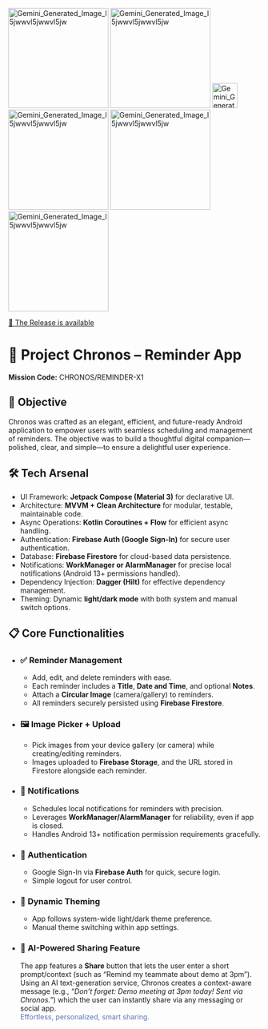 <!DOCTYPE html>
<html lang="en">
<head>
    <meta charset="UTF-8">
    <meta name="viewport" content="width=device-width, initial-scale=1.0">
   
   </head>
<body>
    <div class="logo-container">

  <img width="200" height="200" alt="Gemini_Generated_Image_l5jwwvl5jwwvl5jw" src="https://github.com/user-attachments/assets/faa035f1-c911-4e70-8b5e-d3ef7ae3ab5f" 
        />
        <img height="200" alt="Gemini_Generated_Image_l5jwwvl5jwwvl5jw" src="https://github.com/user-attachments/assets/6578cf6a-20e1-4b4d-b885-d5dd6923dc6f" 
        />
        <img  height="50" alt="Gemini_Generated_Image_l5jwwvl5jwwvl5jw" src="https://github.com/user-attachments/assets/b41f6aa6-a136-48ea-b6a6-7da0293ab665" 
        />
        <img  height="200" alt="Gemini_Generated_Image_l5jwwvl5jwwvl5jw" src="https://github.com/user-attachments/assets/e0e868a5-507a-4c11-aa2b-d9c206c40938" 
        />
        <img  height="200" alt="Gemini_Generated_Image_l5jwwvl5jwwvl5jw" src="https://github.com/user-attachments/assets/c6866397-318a-4c83-8ead-fb7e1333475d" 
        />
        <img  height="200" alt="Gemini_Generated_Image_l5jwwvl5jwwvl5jw" src="https://github.com/user-attachments/assets/e0e868a5-507a-4c11-aa2b-d9c206c40938" 
        />
  </div>
<a class="github-link" href="https://github.com/sankalpsaxena04/CHRONOS/releases/tag/1.0" target="_blank">🔗 The Release is available</a>

<h1>🚀 Project Chronos – Reminder App</h1>
<p>
    <strong>Mission Code:</strong> CHRONOS/REMINDER-X1 <br>
</p>

<div class="section">
    <h2>🧠 Objective</h2>
    <p>
        Chronos was crafted as an elegant, efficient, and future-ready Android application to empower users with seamless scheduling and management of reminders. The objective was to build a thoughtful digital companion—polished, clear, and simple—to ensure a delightful user experience.
    </p>
</div>

<div class="section">
    <h2>🛠 Tech Arsenal</h2>
    <ul>
        <li><span class="badge badge-green">UI Framework:</span> <strong>Jetpack Compose (Material 3)</strong> for declarative UI.</li>
        <li><span class="badge badge-blue">Architecture:</span> <strong>MVVM + Clean Architecture</strong> for modular, testable, maintainable code.</li>
        <li><span class="badge badge-purple">Async Operations:</span> <strong>Kotlin Coroutines + Flow</strong> for efficient async handling.</li>
        <li><span class="badge badge-orange">Authentication:</span> <strong>Firebase Auth (Google Sign-In)</strong> for secure user authentication.</li>
        <li><span class="badge badge-green">Database:</span> <strong>Firebase Firestore</strong> for cloud-based data persistence.</li>
        <li><span class="badge badge-blue">Notifications:</span> <strong>WorkManager or AlarmManager</strong> for precise local notifications (Android 13+ permissions handled).</li>
        <li><span class="badge badge-purple">Dependency Injection:</span> <strong>Dagger (Hilt)</strong> for effective dependency management.</li>
        <li><span class="badge badge-orange">Theming:</span> Dynamic <strong>light/dark mode</strong> with both system and manual switch options.</li>
    </ul>
</div>

<div class="section">
    <h2>📋 Core Functionalities</h2>
    <ul>
        <li>
            <h3>✅ Reminder Management</h3>
            <ul>
                <li>Add, edit, and delete reminders with ease.</li>
                <li>Each reminder includes a <strong>Title</strong>, <strong>Date and Time</strong>, and optional <strong>Notes</strong>.</li>
                <li>Attach a <strong>Circular Image</strong> (camera/gallery) to reminders.</li>
                <li>All reminders securely persisted using <strong>Firebase Firestore</strong>.</li>
            </ul>
        </li>
        <li>
            <h3>🖼️ Image Picker + Upload</h3>
            <ul>
                <li>Pick images from your device gallery (or camera) while creating/editing reminders.</li>
                <li>Images uploaded to <strong>Firebase Storage</strong>, and the URL stored in Firestore alongside each reminder.</li>
            </ul>
        </li>
        <li>
            <h3>🔔 Notifications</h3>
            <ul>
                <li>Schedules local notifications for reminders with precision.</li>
                <li>Leverages <strong>WorkManager/AlarmManager</strong> for reliability, even if app is closed.</li>
                <li>Handles Android 13+ notification permission requirements gracefully.</li>
            </ul>
        </li>
        <li>
            <h3>👤 Authentication</h3>
            <ul>
                <li>Google Sign-In via <strong>Firebase Auth</strong> for quick, secure login.</li>
                <li>Simple logout for user control.</li>
            </ul>
        </li>
        <li>
            <h3>🎨 Dynamic Theming</h3>
            <ul>
                <li>App follows system-wide light/dark theme preference.</li>
                <li>Manual theme switching within app settings.</li>
            </ul>
        </li>
        <li>
            <h3>🤖 AI-Powered Sharing Feature</h3>
            <div class="ai-share">
                The app features a <strong>Share</strong> button that lets the user enter a short prompt/context (such as “Remind my teammate about demo at 3pm”). Using an AI text-generation service, Chronos creates a context-aware message (e.g., <em>“Don’t forget: Demo meeting at 3pm today! Sent via Chronos.”</em>) which the user can instantly share via any messaging or social app.<br>
                <span style="color:#5a78b2;">Effortless, personalized, smart sharing.</span>
            </div>
        </li>
    </ul>
</div>


</body>
</html>
